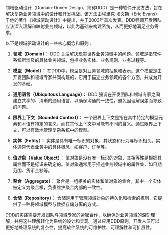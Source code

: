 领域驱动设计（Domain-Driven Design，简称DDD）是一种软件开发方法，旨在解决复杂业务领域中的设计和开发挑战。该方法由埃里克·埃文斯（Eric Evans）于他的著作《领域驱动设计》中提出，并于2003年首次发表。DDD强调开发团队应该深入理解和映射业务领域，以此为基础来构建系统，从而更好地满足业务需求。

以下是领域驱动设计的一些核心概念和原则：

1. **领域（Domain）：** DDD 关注解决现实世界业务领域中的问题。领域是指软件系统所涉及的具体业务领域，包括业务实体、业务规则、业务过程等。

2. **模型（Model）：** 在DDD中，模型是对业务领域的抽象和表示。这个模型是由开发团队和领域专家共同构建的，它用于描述业务领域的各个方面，并成为开发的基础。

3. **通用语言（Ubiquitous Language）：** DDD 强调在开发团队和领域专家之间建立共享的、清晰的通用语言，以确保沟通的一致性，避免因理解误差而导致的问题。

4. **限界上下文（Bounded Context）：** 一个限界上下文是指在其中特定的模型元素和术语有特定的含义，而在其他上下文中可能有不同的含义。通过限界上下文，可以有效地管理复杂系统中的模型。

5. **实体（Entity）：** 实体是具有唯一标识的对象，其状态和行为与标识相关。实体通常代表业务中的具体概念，如客户、订单等。

6. **值对象（Value Object）：** 值对象是没有唯一标识的对象，其相等性是根据其属性而不是标识来确定的。值对象通常用于描述业务领域中的属性集，如日期范围、货币金额等。

7. **聚合（Aggregate）：** 聚合是一组相关的实体和值对象的集合，其中一个实体被定义为聚合根，负责维护聚合内部的一致性。

8. **仓储（Repository）：** 仓储是用于管理领域对象的持久化和检索的机制，它提供了一种将领域模型与数据存储分离的方式。

DDD的实践需要开发团队与领域专家的紧密合作，以确保对业务领域的深刻理解，并将这些理解转化为系统的设计和实现。通过应用DDD原则，开发人员可以更好地处理系统的复杂性，提高软件系统的可维护性、可理解性和可扩展性。